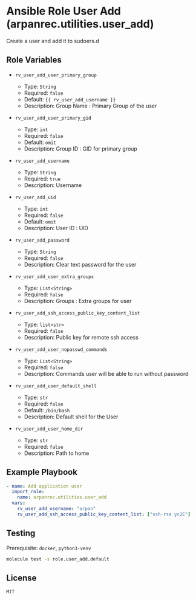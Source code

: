 # Ansible Role User Add (arpanrec.utilities.user_add)

Create a user and add it to sudoers.d

## Role Variables

- `rv_user_add_user_primary_group`

  - Type: `String`
  - Required: `false`
  - Default: `{{ rv_user_add_username }}`
  - Description: Group Name : Primary Group of the user

- `rv_user_add_user_primary_gid`

  - Type: `int`
  - Required: `false`
  - Default: `omit`
  - Description: Group ID : GID for primary group

- `rv_user_add_username`

  - Type: `String`
  - Required: `true`
  - Description: Username

- `rv_user_add_uid`

  - Type: `int`
  - Required: `false`
  - Default: `omit`
  - Description: User ID : UID

- `rv_user_add_password`

  - Type: `String`
  - Required: `false`
  - Description: Clear text password for the user

- `rv_user_add_user_extra_groups`

  - Type: `List<String>`
  - Required: `false`
  - Description: Groups : Extra groups for user

- `rv_user_add_ssh_access_public_key_content_list`

  - Type: `list<str>`
  - Required: `false`
  - Description: Public key for remote ssh access

- `rv_user_add_user_nopasswd_commands`

  - Type: `List<String>`
  - Required: `false`
  - Description: Commands user will be able to run without password

- `rv_user_add_user_default_shell`

  - Type: `str`
  - Required: `false`
  - Default: `/bin/bash`
  - Description: Default shell for the User

- `rv_user_add_user_home_dir`
  - Type: `str`
  - Required: `false`
  - Description: Path to home

## Example Playbook

```yaml
- name: Add application user
  import_role:
    name: arpanrec.utilities.user_add
  vars:
    rv_user_add_username: "arpan"
    rv_user_add_ssh_access_public_key_content_list: ["ssh-rsa yc2E"]
```

## Testing

Prerequisite: `docker`, `python3-venv`

```bash
molecule test -s role.user_add.default
```

## License

`MIT`
